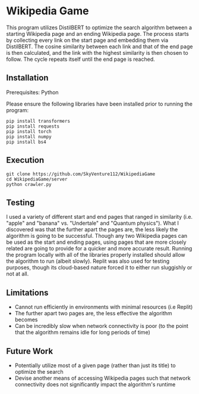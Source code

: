# Wikipedia Game

This program utilizes DistilBERT to optimize the search algorithm between a starting Wikipedia page and an ending Wikipedia page. The process starts by collecting every link on the start page and embedding them via DistilBERT. The cosine similarity between each link and that of the end page is then calculated, and the link with the highest similarity is then chosen to follow. The cycle repeats itself until the end page is reached.

## Installation

Prerequisites: Python

Please ensure the following libraries have been installed prior to running the program:

```
pip install transformers
pip install requests
pip install torch
pip install numpy
pip install bs4
```

## Execution

```
git clone https://github.com/SkyVenture112/WikipediaGame
cd WikipediaGame/server
python crawler.py
```
## Testing

I used a variety of different start and end pages that ranged in similarity (i.e. "apple" and "banana" vs. "Undertale" and "Quantum physics"). What I discovered was that the further apart the pages are, the less likely the algorithm is going to be successful. Though any two Wikipedia pages can be used as the start and ending pages, using pages that are more closely related are going to provide for a quicker and more accurate result. Running the program locally with all of the libraries properly installed should allow the algorithm to run (albeit slowly). Replit was also used for testing purposes, though its cloud-based nature forced it to either run sluggishly or not at all.


## Limitations

- Cannot run efficiently in environments with minimal resources (i.e Replit)
- The further apart two pages are, the less effective the algorithm becomes
- Can be incredibly slow when network connectivity is poor (to the point that the algorithm remains idle for long periods of time)

## Future Work

- Potentially utilize most of a given page (rather than just its title) to optimize the search
- Devise another means of accessing Wikipedia pages such that network connectivity does not significantly impact the algorithm's runtime

